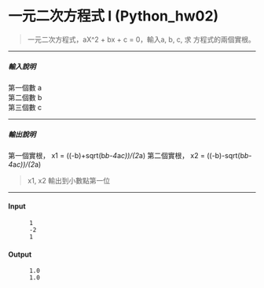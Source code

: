 # 一元二次方程式 I (Python_hw02)


>一元二次方程式，aX^2 + bx + c = 0，輸入a, b, c, 求 方程式的兩個實根。 

----------- 
##### 輸入說明 

第一個數 a  
第二個數 b  
第三個數 c 

--------------- 
##### 輸出說明 

第一個實根， x1 = ((-b)+sqrt(b*b-4*a*c))/(2*a) 
第二個實根， x2 = ((-b)-sqrt(b*b-4*a*c))/(2*a) 

> x1, x2 輸出到小數點第一位 

--------------- 
#### Input 
          1 
          -2 
          1 

#### Output

          1.0 
          1.0